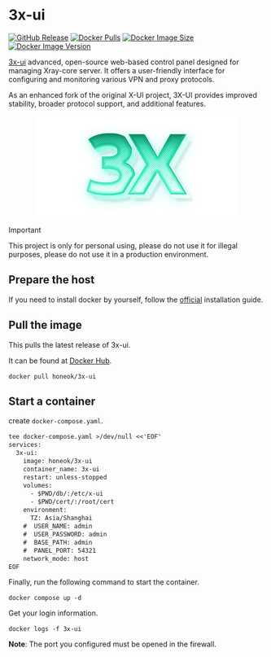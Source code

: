 # 3x-ui

[![GitHub Release](https://img.shields.io/github/v/tag/MHSanaei/3x-ui?style=flat-square&label=release&logo=github&color=blue)](https://github.com/MHSanaei/3x-ui/releases)
[![Docker Pulls](https://img.shields.io/docker/pulls/honeok/3x-ui.svg?style=flat-square&logo=docker&color=blue&logoColor=white)](https://hub.docker.com/r/honeok/3x-ui)
[![Docker Image Size](https://img.shields.io/docker/image-size/honeok/3x-ui.svg?style=flat-square&logo=docker&color=blue&logoColor=white)](https://hub.docker.com/r/honeok/3x-ui)
[![Docker Image Version](https://img.shields.io/docker/v/honeok/3x-ui.svg?style=flat-square&logo=docker&color=blue&logoColor=white)](https://hub.docker.com/r/honeok/3x-ui)

[3x-ui][1] advanced, open-source web-based control panel designed for managing Xray-core server. It offers a user-friendly interface for configuring and monitoring various VPN and proxy protocols.

As an enhanced fork of the original X-UI project, 3X-UI provides improved stability, broader protocol support, and additional features.

<p align="center">
  <picture>
    <source media="(prefers-color-scheme: dark)" srcset="https://github.com/MHSanaei/3x-ui/raw/main/media/3x-ui-dark.png">
    <img alt="3x-ui" src="https://github.com/MHSanaei/3x-ui/raw/main/media/3x-ui-light.png">
  </picture>
</p>

> [!IMPORTANT]
> This project is only for personal using, please do not use it for illegal purposes, please do not use it in a production environment.

## Prepare the host

If you need to install docker by yourself, follow the [official][2] installation guide.

## Pull the image

This pulls the latest release of 3x-ui.

It can be found at [Docker Hub][3].

```shell
docker pull honeok/3x-ui
```

## Start a container

create `docker-compose.yaml`.

```shell
tee docker-compose.yaml >/dev/null <<'EOF'
services:
  3x-ui:
    image: honeok/3x-ui
    container_name: 3x-ui
    restart: unless-stopped
    volumes:
      - $PWD/db/:/etc/x-ui
      - $PWD/cert/:/root/cert
    environment:
      TZ: Asia/Shanghai
    #  USER_NAME: admin
    #  USER_PASSWORD: admin
    #  BASE_PATH: admin
    #  PANEL_PORT: 54321
    network_mode: host
EOF
```

Finally, run the following command to start the container.

```shell
docker compose up -d
```

Get your login information.

```shell
docker logs -f 3x-ui
```

**Note**: The port you configured must be opened in the firewall.

[1]: https://github.com/MHSanaei/3x-ui
[2]: https://docs.docker.com/install
[3]: https://hub.docker.com/r/honeok/3x-ui
